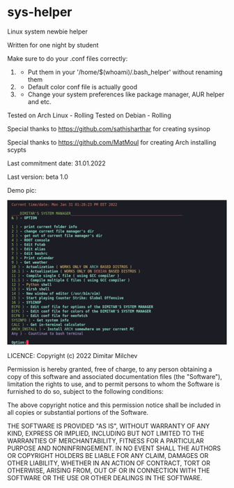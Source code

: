 # sys-helper
Linux system newbie helper

Written for one night by student

Make sure to do your .conf files correctly:

 1) - Put them in your '/home/$(whoami)/.bash_helper' without renaming them
 2) - Default color conf file is actually good
 3) - Change your system preferences like package manager, AUR helper and etc.

Tested on Arch Linux - Rolling
Tested on Debian - Rolling

Special thanks to https://github.com/sathisharthar for creating sysinop

Special thanks to https://github.com/MatMoul for creating Arch installing scypts

Last commitment date: 31.01.2022

Last version: beta 1.0

Demo pic:

![](https://github.com/milchevdimitar/sys-helper/blob/main/.bash_helper_demo_pic.png/?raw=true)

LICENCE:
Copyright (c) 2022 Dimitar Milchev

Permission is hereby granted, free of charge, to any person obtaining a copy
of this software and associated documentation files (the "Software"), limitation 
the rights to use, and to permit persons to whom the Software is
furnished to do so, subject to the following conditions:

The above copyright notice and this permission notice shall be included in all
copies or substantial portions of the Software.

THE SOFTWARE IS PROVIDED "AS IS", WITHOUT WARRANTY OF ANY KIND, EXPRESS OR
IMPLIED, INCLUDING BUT NOT LIMITED TO THE WARRANTIES OF MERCHANTABILITY,
FITNESS FOR A PARTICULAR PURPOSE AND NONINFRINGEMENT. IN NO EVENT SHALL THE
AUTHORS OR COPYRIGHT HOLDERS BE LIABLE FOR ANY CLAIM, DAMAGES OR OTHER
LIABILITY, WHETHER IN AN ACTION OF CONTRACT, TORT OR OTHERWISE, ARISING FROM,
OUT OF OR IN CONNECTION WITH THE SOFTWARE OR THE USE OR OTHER DEALINGS IN THE
SOFTWARE.
